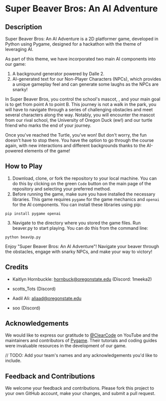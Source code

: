 # Super Beaver Bros: An AI Adventure

## Description

Super Beaver Bros: An AI Adventure is a 2D platformer game, developed in Python using Pygame, designed for a hackathon with the theme of leveraging AI.

As part of this theme, we have incorporated two main AI components into our game:

1. A background generator powered by Dalle 2.
2. AI-generated text for our Non-Player Characters (NPCs), which provides a unique gameplay feel and can generate some laughs as the NPCs are snarky!

In Super Beaver Bros, you control the school's mascot, , and your main goal is to get from point A to point B. This journey is not a walk in the park, you will have to navigate through a series of challenging obstacles and meet several characters along the way. Notably, you will encounter the mascot from our rival school, the University of Oregon Duck (ew!) and our turtle friend who marks the end of your journey.

Once you've reached the Turtle, you've won! But don't worry, the fun doesn't have to stop there. You have the option to go through the course again, with new interactions and different backgrounds thanks to the AI-powered elements of the game!

## How to Play

1. Download, clone, or fork the repository to your local machine. You can do this by clicking on the green `Code` button on the main page of the repository and selecting your preferred method.
2. Before running the game, make sure you have installed the necessary libraries. This game requires `pygame` for the game mechanics and `openai` for the AI components. You can install these libraries using pip:

```
pip install pygame openai
```
3. Navigate to the directory where you stored the game files. Run beaver.py to start playing. You can do this from the command line:
```
python beavUp.py
```
Enjoy "Super Beaver Bros: An AI Adventure"! Navigate your beaver through the obstacles, engage with snarky NPCs, and make your way to victory!

## Credits

- Kaitlyn Hornbuckle: hornbuck@oregonstate.edu (Discord: 1meeka2)

- scotts_Tots (Discord)

- Aadil Ali: aliaad@oregonstate.edu

- soo (Discord)

## Acknowledgements

We would like to express our gratitude to [@ClearCode](https://www.youtube.com/@ClearCode) on YouTube and the maintainers and contributors of [Pygame](https://www.pygame.org/wiki/about). Their tutorials and coding guides were invaluable resources in the development of our game.

// TODO: Add your team's names and any acknowledgements you'd like to include.

## Feedback and Contributions

We welcome your feedback and contributions. Please fork this project to your own GitHub account, make your changes, and submit a pull request.

